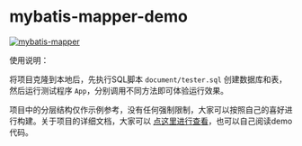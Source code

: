 # mybatis-mapper-demo
[![mybatis-mapper](https://img.shields.io/badge/mybatis--mapper-1.3.0-brightgreen)](https://search.maven.org/search?q=g:com.viiyue.plugins%20AND%20a:mybatis-mapper&core=gav)

使用说明：

将项目克隆到本地后，先执行SQL脚本 `document/tester.sql` 创建数据库和表，然后运行测试程序 `App`，分别调用不同方法即可体验运行效果。

项目中的分层结构仅作示例参考，没有任何强制限制，大家可以按照自己的喜好进行构建。关于项目的详细文档，大家可以 [点这里进行查看](https://github.com/tangxbai/mybatis-mapper#如何使用)，也可以自己阅读demo代码。

